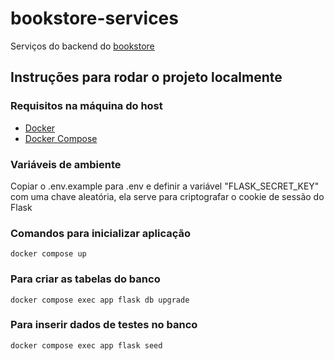 # bookstore-services

Serviços do backend do [bookstore](https://github.com/victormt4/bookstore)

## Instruções para rodar o projeto localmente

### Requisitos na máquina do host

* [Docker](https://docs.docker.com/get-started/)
* [Docker Compose](https://docs.docker.com/compose/)

### Variáveis de ambiente

Copiar o .env.example para .env e definir a variável "FLASK_SECRET_KEY" com uma chave aleatória, ela serve para
criptografar o cookie de sessão do Flask

### Comandos para inicializar aplicação

`docker compose up`

### Para criar as tabelas do banco

`docker compose exec app flask db upgrade`

### Para inserir dados de testes no banco

`docker compose exec app flask seed`
